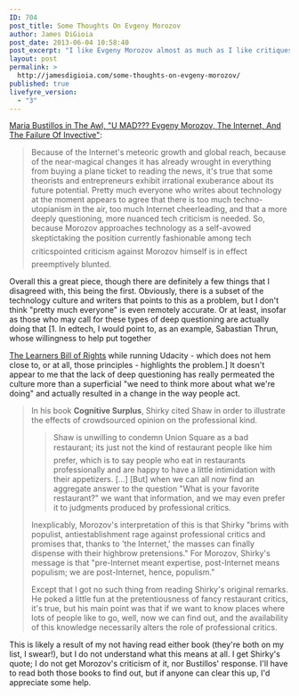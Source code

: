 ```yaml
---
ID: 704
post_title: Some Thoughts On Evgeny Morozov
author: James DiGioia
post_date: 2013-06-04 10:58:40
post_excerpt: "I like Evgeny Morozov almost as much as I like critiques of him, but I'm having some difficulty parsing this."
layout: post
permalink: >
  http://jamesdigioia.com/some-thoughts-on-evgeny-morozov/
published: true
livefyre_version:
  - "3"
---
```

[Maria Bustillos in The Awl, "U MAD??? Evgeny Morozov, The Internet, And The Failure Of Invective"][1]:

> Because of the Internet's meteoric growth and global reach, because of the near-magical changes it has already wrought in everything from buying a plane ticket to reading the news, it's true that some theorists and entrepreneurs exhibit irrational exuberance about its future potential. Pretty much everyone who writes about technology at the moment appears to agree that there is too much techno-utopianism in the air, too much Internet cheerleading, and that a more deeply questioning, more nuanced tech criticism is needed. So, because Morozov approaches technology as a self-avowed skeptictaking the position currently fashionable among tech criticspointed criticism against Morozov himself is in effect preemptively blunted.

Overall this a great piece, though there are definitely a few things that I disagreed with, this being the first. Obviously, there is a subset of the technology culture and writers that points to this as a problem, but I don't think "pretty much everyone" is even remotely accurate.<!--more--> Or at least, insofar as those who may call for these types of deep questioning are actually doing that [1. In edtech, I would point to, as an example, Sabastian Thrun, whose willingness to help put together

[The Learners Bill of Rights][2] while running Udacity - which does not hem close to, or at all, those principles - highlights the problem.] It doesn't appear to me that the lack of deep questioning has really permeated the culture more than a superficial "we need to think more about what we're doing" and actually resulted in a change in the way people act.

> In his book **Cognitive Surplus**, Shirky cited Shaw in order to illustrate the effects of crowdsourced opinion on the professional kind.
> 
> > Shaw is unwilling to condemn Union Square as a bad restaurant; its just not the kind of restaurant people like him prefer, which is to say people who eat in restaurants professionally and are happy to have a little intimidation with their appetizers. [...] [But] when we can all now find an aggregate answer to the question "What is your favorite restaurant?" we want that information, and we may even prefer it to judgments produced by professional critics.
> 
> Inexplicably, Morozov's interpretation of this is that Shirky "brims with populist, antiestablishment rage against professional critics and promises that, thanks to 'the Internet,' the masses can finally dispense with their highbrow pretensions." For Morozov, Shirky's message is that "pre-Internet meant expertise, post-Internet means populism; we are post-Internet, hence, populism."
> 
> Except that I got no such thing from reading Shirky's original remarks. He poked a little fun at the pretentiousness of fancy restaurant critics, it's true, but his main point was that if we want to know places where lots of people like to go, well, now we can find out, and the availability of this knowledge necessarily alters the role of professional critics.

This is likely a result of my not having read either book (they're both on my list, I swear!), but I do not understand what this means at all. I get Shirky's quote; I do not get Morozov's criticism of it, nor Bustillos' response. I'll have to read both those books to find out, but if anyone can clear this up, I'd appreciate some help.

 [1]: http://www.theawl.com/2013/05/you-mad-evgeny-morozov-and-the-silly-volume-of-internet-rhetoric "U MAD??? Evgeny Morozov, The Internet, And The Failure Of Invective"
 [2]: https://docs.google.com/document/d/11kl-ngaGYA7R3P-2-nfVjEYbA5fJ9Gv67J9Ggx3GAkk/edit "Rights and Principles for Networked Learners"
